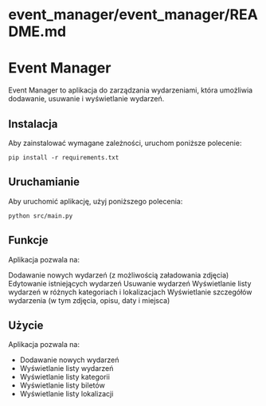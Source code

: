 # event_manager/event_manager/README.md

# Event Manager

Event Manager to aplikacja do zarządzania wydarzeniami, która umożliwia dodawanie, usuwanie i wyświetlanie wydarzeń. 

## Instalacja

Aby zainstalować wymagane zależności, uruchom poniższe polecenie:

```
pip install -r requirements.txt
```

## Uruchamianie

Aby uruchomić aplikację, użyj poniższego polecenia:

```
python src/main.py
```
## Funkcje
Aplikacja pozwala na:

Dodawanie nowych wydarzeń (z możliwością załadowania zdjęcia)
Edytowanie istniejących wydarzeń
Usuwanie wydarzeń
Wyświetlanie listy wydarzeń w różnych kategoriach i lokalizacjach
Wyświetlanie szczegółów wydarzenia (w tym zdjęcia, opisu, daty i miejsca)

## Użycie

Aplikacja pozwala na:

- Dodawanie nowych wydarzeń
- Wyświetlanie listy wydarzeń
- Wyświetlanie listy kategorii
- Wyświetlanie listy biletów
- Wyświetlanie listy lokalizacji
